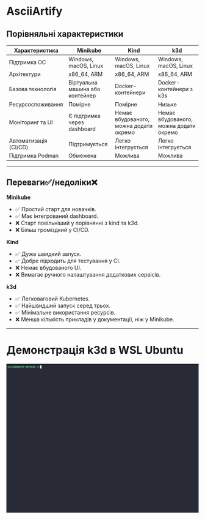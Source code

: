 # AsciiArtify

## Порівняльні характеристики

| Характеристика                  | Minikube                               | Kind                                       | k3d                                      |
|----------------------------------|-----------------------------------------|--------------------------------------------|-------------------------------------------|
| Підтримка ОС                     | Windows, macOS, Linux                  | Windows, macOS, Linux                      | Windows, macOS, Linux                     |
| Архітектури                      | x86_64, ARM                            | x86_64, ARM                                | x86_64, ARM                               |
| Базова технологія                | Віртуальна машина або контейнер        | Docker-контейнери                          | Docker-контейнери з k3s                   |
| Ресурсоспоживання                 | Помірне                                | Помірне                                    | Низьке                                    |
| Моніторинг та UI                  | Є підтримка через dashboard            | Немає вбудованого, можна додати окремо     | Немає вбудованого, можна додати окремо    |
| Автоматизація (CI/CD)             | Підтримується                          | Легко інтегрується                         | Легко інтегрується                        |
| Підтримка Podman                  | Обмежена                               | Можлива                                    | Можлива                                   |

---

## Переваги✅/недоліки❌

**Minikube**
- ✅ Простий старт для новачків.
- ✅ Має інтегрований dashboard.
- ❌ Старт повільніший у порівнянні з kind та k3d.
- ❌ Більш громіздкий у CI/CD.

**Kind**
- ✅ Дуже швидкий запуск.
- ✅ Добре підходить для тестування у CI.
- ❌ Немає вбудованого UI.
- ❌ Вимагає ручного налаштування додаткових сервісів.

**k3d**
- ✅ Легковаговий Kubernetes.
- ✅ Найшвидший запуск серед трьох.
- ✅ Мінімальне використання ресурсів.
- ❌ Менша кількість прикладів у документації, ніж у Minikube.

---

# Демонстрація k3d в WSL Ubuntu

![k3d-quick-start](../.data/demo.gif)
